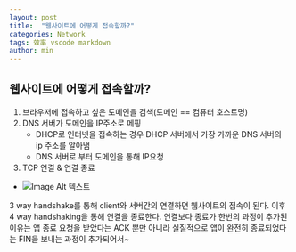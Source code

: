 ```yaml
---
layout: post
title:  "웹사이트에 어떻게 접속할까?"
categories: Network
tags: 效率 vscode markdown
author: min
---
```

웹사이트에 어떻게 접속할까?
----------------
1. 브라우저에 접속하고 싶은 도메인을 검색(도메인 == 컴퓨터 호스트명)
2. DNS 서버가 도메인을 IP주소로 메핑
    * DHCP로 인터넷을 접속하는 경우 DHCP 서버에서 가장 가까운 DNS 서버의 ip 주소를 알아냄
    * DNS 서버로 부터 도메인을 통해 IP요청 
3. TCP 연결 & 연결 종료
 
- ![Image Alt 텍스트]({{site.url}}/assets/images/handshake.png )

3 way handshake를 통해 client와 서버간의 연결하면 웹사이트의 접속이 된다. 이후 4 way handshaking을 통해 연결을 종료한다. 
연결보다 종료가 한번의 과정이 추가된 이유는 앱 종료 요청을 받았다는 ACK 뿐만 아니라 
실질적으로 앱이 완전히 종료되었다는 FIN을 보내는 과정이 추가되어서~


   